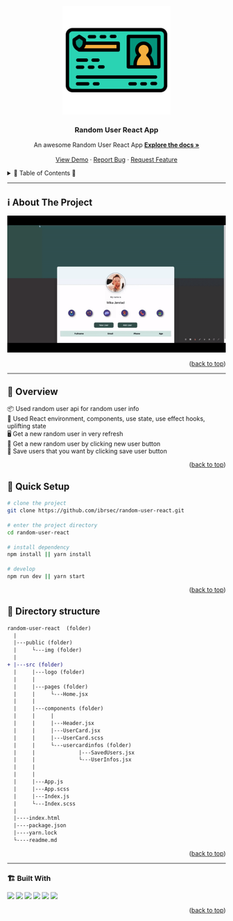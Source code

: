<a name="readme-top"></a>
 
 
<!-- PROJECT LOGO -->
<br />
<div align="center">
  <a href="https://github.com/ibrsec/random-user-react/">
    <img src="./public/img/id-card.png" alt="Logo" width="250"   >
  </a>

  <h3 align="center">Random User React App</h3>

  <p align="center">
    An awesome Random User React App
    <a href="https://github.com/ibrsec/random-user-react"><strong>Explore the docs »</strong></a>
    <br />
    <br />
    <a href="https://random-user-react-gray.vercel.app/">View Demo</a>
    ·
    <a href="https://github.com/ibrsec/random-user-react/issues">Report Bug</a>
    ·
    <a href="https://github.com/ibrsec/random-user-react/issues">Request Feature</a>
  </p>
</div>



<!-- TABLE OF CONTENTS -->
<details>
  <summary>📎 Table of Contents 📎 </summary>
  <ol>
    <li><a href="#about-the-project">About The Project</a></li>
     <!-- <li><a href="#figma">Figma</a></li> -->
     <li><a href="#overview">Overview</a></li>
     <li><a href="#quick-setup">Quick Setup</a></li>
     <li><a href="#directory-structure">Directory structure</a></li>
     <li><a href="#built-with">Built With</a></li>
    <!-- <li>
      <a href="#getting-started">Getting Started</a>
      <ul>
        <li><a href="#prerequisites">Prerequisites</a></li>
        <li><a href="#installation">Installation</a></li>
      </ul>
    </li>
    <li><a href="#usage">Usage</a></li>
    <li><a href="#roadmap">Roadmap</a></li>
    <li><a href="#contributing">Contributing</a></li>
    <li><a href="#license">License</a></li>
    <li><a href="#contact">Contact</a></li>
    <li><a href="#acknowledgments">Acknowledgments</a></li> -->

    
  </ol>
</details>





---

<!-- ABOUT THE PROJECT -->
<a name="about-the-project"></a>
## ℹ️ About The Project

[![random-user-react](./public/img/project.gif)](https://random-user-react-gray.vercel.app/)




<p align="right">(<a href="#readme-top">back to top</a>)</p>


---

<!-- ## Figma 

<a href="https://www.figma.com/file/ePyCHKsx2ODB32uLgyUEEd/bootstrap-home-page?type=design&node-id=0%3A1&mode=design&t=edDzadCB9Ev5FS1a-1">Figma Link</a>  

  <p align="right">(<a href="#readme-top">back to top</a>)</p>




--- -->
<a name="overview"></a>
## 👀 Overview

📦 Used random user api for random user info </br>
🎯 Used React environment, components, use state, use effect hooks, uplifting state </br>
🖥 Get a new random user in very refresh </br>
🔩 Get a new random user by clicking new user button      </br>
💪 Save users that you want by clicking save user button </br>
<!-- 🌱 ÷Screen and search the Legends on the app</br> -->
<!-- 💪   </br> -->
<!-- 🐞 Check the finished tasks   </br> -->


<p align="right">(<a href="#readme-top">back to top</a>)</p>


<a name="quick-setup"></a>
## 🛫 Quick Setup

```sh
# clone the project
git clone https://github.com/ibrsec/random-user-react.git

# enter the project directory
cd random-user-react

# install dependency
npm install || yarn install

# develop
npm run dev || yarn start
```

<p align="right">(<a href="#readme-top">back to top</a>)</p>


<!-- ## 🐞 Debug

![random-user-react.gif](/random-user-react.gif) -->








<a name="directory-structure"></a>
## 📂 Directory structure 

```diff
random-user-react  (folder)
  |          
  |---public (folder)
  |     └---img (folder)
  |                
+ |---src (folder) 
  |     |---logo (folder) 
  |     |           
  |     |---pages (folder) 
  |     |     └---Home.jsx          
  |     |           
  |     |---components (folder) 
  |     |     |    
  |     |     |---Header.jsx  
  |     |     |---UserCard.jsx  
  |     |     |---UserCard.scss  
  |     |     └---usercardinfos (folder)  
  |     |              |---SavedUsers.jsx
  |     |              └---UserInfos.jsx
  |     |          
  |     |          
  |     |---App.js
  |     |---App.scss
  |     |---Index.js
  |     └---Index.scss
  |     
  |----index.html    
  |----package.json
  |----yarn.lock
  └----readme.md 
```

<p align="right">(<a href="#readme-top">back to top</a>)</p>

---

<a name="built-with"></a>
### 🏗️ Built With

 
<!-- https://dev.to/envoy_/150-badges-for-github-pnk  search skills-->

 <img src="https://img.shields.io/badge/HTML-239120?style=for-the-badge&logo=html5&logoColor=white">
 <img src="https://img.shields.io/badge/CSS-239120?&style=for-the-badge&logo=css3&logoColor=white&color=red"> 
 <img src="https://img.shields.io/badge/JavaScript-F7DF1E?style=for-the-badge&logo=javascript&logoColor=black"> 
 <img src="https://img.shields.io/badge/Bootstrap-563D7C?style=for-the-badge&logo=bootstrap&logoColor=white"> 
 <img src="https://img.shields.io/badge/Sass-CC6699?style=for-the-badge&logo=sass&logoColor=white"> 
 <!-- <img src="https://img.shields.io/badge/Vite-AB4BFE?style=for-the-badge&logo=vite&logoColor=FFC920">  -->
 <img src="https://img.shields.io/badge/React-20232A?style=for-the-badge&logo=react&logoColor=61DAFB"> 
 




<p align="right">(<a href="#readme-top">back to top</a>)</p>


